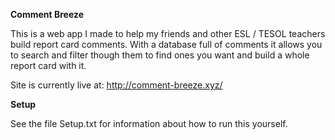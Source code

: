 **Comment Breeze**

This is a web app I made to help my friends and other ESL / TESOL teachers build report card comments. With a database full of comments it allows you to search and filter though them to find ones you want and build a whole report card with it.

Site is currently live at: http://comment-breeze.xyz/


**Setup**

See the file Setup.txt for information about how to run this yourself.
